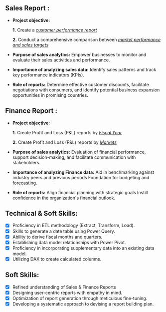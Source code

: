 ## Sales Report :


- **Project objective:** 

    **1.** Create a _[customer performance report](https://github.com/Gouravrana1/Sales-Finance-Analytics-1/blob/main/customer%20net%20sales%20performance.pdf)_ 

    **2.** Conduct a comprehensive comparison between _[market performance and sales targets](https://github.com/Gouravrana1/Sales-Finance-Analytics-1/blob/main/market%20performance%20vs%20target.pdf)_
    
- **Purpose of sales analytics:** Empower businesses to monitor and evaluate their sales activities and performance.

- **Importance of analyzing sales data:** Identify sales patterns and track key performance indicators (KPIs).

- **Role of reports:** Determine effective customer discounts, facilitate negotiations with consumers, and identify potential business expansion opportunities in promising countries.


## Finance Report :

- **Project objective:** 

    **1.** Create Profit and Loss (P&L) reports by _[Fiscal Year](https://github.com/Gouravrana1/Sales-Finance-Analytics-1/blob/main/p%26L%20by%20fiscal%20year.pdf)_ 

   **2.** Create Profit and Loss (P&L) reports by _[Markets](https://github.com/Gouravrana1/Sales-Finance-Analytics-1/blob/main/p%26l%20for%20market.pdf)_

- **Purpose of sales analytics:** Evaluation of financial performance, support decision-making, and facilitate communication with stakeholders.

- **Importance of analyzing Finance data:** Aid in benchmarking against industry peers and previous periods Foundation for budgeting and forecasting.

- **Role of reports:** Align financial planning with strategic goals Instill confidence in the organization's financial outlook.


## Technical & Soft Skills:
- [x]	Proficiency in ETL methodology (Extract, Transform, Load).
- [x]	Skills to generate a date table using Power Query.
- [x]	Ability to derive fiscal months and quarters.
- [x]	Establishing data model relationships with Power Pivot.
- [x]	Proficiency in incorporating supplementary data into an existing data model.
- [x]	Utilizing DAX to create calculated columns.

## Soft Skills:
- [x]	Refined understanding of Sales & Finance Reports
- [x]	Designing user-centric reports with empathy in mind.
- [x]	Optimization of report generation through meticulous fine-tuning.
- [x]	Developing a systematic approach to devising a report building plan.
